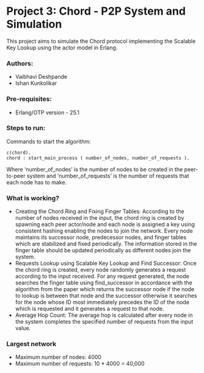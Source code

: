 # Project 3: Chord - P2P System and Simulation
This project aims to simulate the Chord protocol implementing the Scalable Key Lookup using the actor model in Erlang.
### Authors:
* Vaibhavi Deshpande
* Ishan Kunkolikar
### Pre-requisites:
* Erlang/OTP version - 25.1
### Steps to run:
Commands to start the algorithm:
``` 
c(chord).
chord : start_main_process ( number_of_nodes, number_of_requests ).
```
Where ‘number_of_nodes’ is the number of nodes to be created in the peer-to-peer system and ‘number_of_requests’ is the number of requests that each node has to make.

### What is working?
* Creating the Chord Ring and Fixing Finger Tables:
According to the number of nodes received in the input, the chord ring is created by spawning each peer actor/node and each node is assigned a key using consistent hashing enabling the nodes to join the network. Every node maintains its successor node, predecessor nodes, and finger tables which are stabilized and fixed periodically. The information stored in the finger table should be updated periodically as different nodes join the system.
* Requests Lookup using Scalable Key Lookup and Find Successor:
Once the chord ring is created, every node randomly generates a request according to the input received. For any request generated, the node searches the finger table using find_successor in accordance with the algorithm from the paper which returns the successor node if the node to lookup is between that node and the successor otherwise it searches for the node whose ID most immediately precedes the ID of the node which is requested and it generates a request to that node.
* Average Hop Count: The average hop is calculated after every node in the system completes the specified number of requests from the input value.

### Largest network
* Maximum number of nodes: 4000
* Maximum number of requests: 10 * 4000 = 40,000
